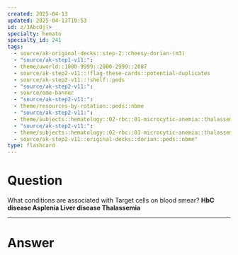 ```yaml
---
created: 2025-04-13
updated: 2025-04-13T10:53
id: z/3AbcOj(>
specialty: hemato
specialty_id: 241
tags:
  - source/ak-original-decks::step-2::cheesy-dorian-(m3)
  - "source/ak-step1-v11:": 
  - theme/uworld::1000-9999::2000-2999::2087
  - source/ak-step2-v11::!flag-these-cards::potential-duplicates
  - source/ak-step2-v11::!shelf::peds
  - "source/ak-step2-v11:": 
  - source/ome-banner
  - "source/ak-step2-v11:": 
  - theme/resources-by-rotation::peds::nbme
  - "source/ak-step2-v11:": 
  - theme/subjects::hematology::02-rbc::01-microcytic-anemia::thalassemia
  - "source/ak-step2-v11:": 
  - theme/subjects::hematology::02-rbc::01-microcytic-anemia::thalassemia::pathophysiology
  - source/ak-step2-v11::original-decks::dorian::peds::nbme"
type: flashcard
---
```


# Question
What conditions are associated with Target cells on blood smear?   **HbC disease Asplenia Liver disease Thalassemia**

---

# Answer

